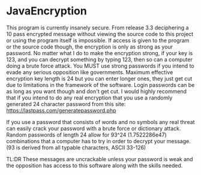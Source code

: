 # JavaEncryption

This program is currently insanely secure. From release 3.3 deciphering a 10 pass encrypted message without viewing the source code to this project or using the program itself is impossible. If access is given to the program or the source code though, the encryption is only as strong as your password. No matter what I do to make the encryption strong, if your key is 123, and you can decrypt something by typing 123, then so can a computer doing a brute force attack. You MUST use strong passwords if you intend to evade any serious opposition like governments. Maximum effective encryption key length is 24 but you can enter longer ones, they just get cut due to limitations in the framework of the software. Login passwords can be as long as you want though and don't get cut. I would highly recommend that if you intend to do any real encryption that you use a randomly generated 24 character password from this site: https://lastpass.com/generatepassword.php

If you use a password that consists of words and no symbols any real threat can easily crack your password with a brute force or dictionary attack. Random passwords of length 24 allow for 93^24 (1.7522286e47) combinations that a computer has to try in order to decrypt your message. (93 is derived from all typable characters, ASCII 33-126)

TL:DR
These messages are uncrackable unless your password is weak and the opposition has access to this software along with the skills needed.
